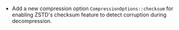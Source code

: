 * Add a new compression option `CompressionOptions::checksum` for enabling ZSTD's checksum feature to detect corruption during decompression.